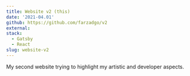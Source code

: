 ```yaml
---
title: Website v2 (this)
date: '2021-04.01'
github: https://github.com/farzadgo/v2
external: 
stack:
  - Gatsby
  - React
slug: website-v2
---
```


My second website trying to highlight my artistic and developer aspects.

